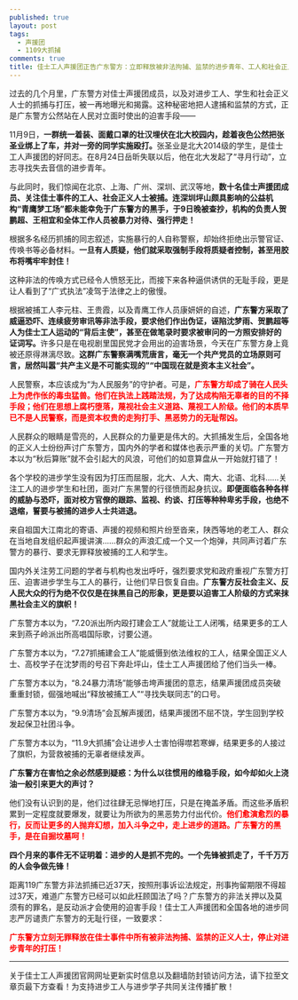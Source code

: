 ```yaml
---
published: true
layout: post
tags: 
  - 声援团
  - 1109大抓捕
comments: true
title: 佳士工人声援团正告广东警方：立即释放被非法拘捕、监禁的进步青年、工人和社会正义人士！
---
```


<p style="text-align:justify; text-justify:inter-ideograph;">
过去的几个月里，广东警方对佳士声援团成员，以及对进步工人、学生和社会正义人士的抓捕与打压，被一再地曝光和揭露。这种秘密地把人逮捕和监禁的方式，正是广东警方公然站在人民对立面时使出的迫害手段——

11月9日，<strong>一群统一着装、面戴口罩的壮汉埋伏在北大校园内，趁着夜色公然把张圣业绑上了车，并对一旁的同学实施殴打。</strong>张圣业是北大2014级的学生，是佳士工人声援团的好同志。在8月24日岳昕失联以后，他在北大发起了“寻月行动”，立志寻找失去音信的进步青年。

与此同时，我们惊闻在北京、上海、广州、深圳、武汉等地，**数十名佳士声援团成员、关注佳士事件的工人、社会正义人士被捕。连深圳坪山颇具影响的公益机构“青鹰梦工场”都未能幸免于广东警方的黑手，于9日晚被查抄，机构的负责人贺鹏超、王相宜和全体工作人员被暴力对待、强行押走！**</p>

根据多名经历抓捕的同志叙述，实施暴行的人自称警察，却始终拒绝出示警官证、传唤书等必备材料。**一旦有人质疑，他们就采取强制手段将质疑者控制，甚至用胶布将嘴牢牢封住！**

这种非法的传唤方式已经令人愤怒无比，而接下来各种逼供诱供的无耻手段，更是让人看到了“广式执法”凌驾于法律之上的傲慢。

根据被捕工人李元柱、王贵霞，以及青鹰工作人员康妍妍的自述，<strong>广东警方采取了威逼恐吓、连续疲劳审讯等非法手段，要求他们作出伪证，诬陷沈梦雨、贺鹏超等人为佳士工人运动的“背后主使”，甚至在做笔录时要求被审问的一方照安排好的证词写。</strong>许多只是在电视剧里国民党才会用出的迫害场景，今天在广东警方身上竟被还原得淋漓尽致。**这群广东警察满嘴荒唐言，毫无一个共产党员的立场原则可言，居然叫嚣“共产主义是不可能实现的”“中国现在就是资本主义社会”。**

人民警察，本应该成为“为人民服务”的守护者。可是，<strong><span style="color:#ff0000;">广东警方却成了骑在人民头上为虎作伥的毒虫猛兽。他们在执法上践踏法规，为了达成构陷无辜者的目的不择手段；他们在思想上腐朽堕落，蔑视社会主义道路、蔑视工人阶级。他们的本质早已不是人民警察，而是资本权贵的走狗打手、黑恶势力的无耻帮凶。</span></strong>

人民群众的眼睛是雪亮的，人民群众的力量更是伟大的。大抓捕发生后，全国各地的正义人士纷纷声讨广东警方，国内外的学者和媒体也表示严重的关切。广东警方本以为“秋后算账”就不会引起大的风浪，可他们的如意算盘从一开始就打错了！

各个学校的进步学生没有因为打压而屈服，北大、人大、南大、北语、北科……关注工人的进步学生和社团，面对广东黑警的行径愤而起身抗议。**即便面临各种各样的威胁与恐吓，面对校方官僚的跟踪、监视、约谈、打压等种种卑劣手段，也绝不退缩，誓要与被捕的进步人士共进退。**

来自祖国大江南北的寄语、声援的视频和照片纷至沓来，陕西等地的老工人、群众在当地自发组织起声援讲演……群众的声浪汇成一个又一个炮弹，共同声讨着广东警方的暴行、要求无罪释放被捕的工人和学生。

国内外关注劳工问题的学者与机构也发出呼吁，强烈要求党和政府重视广东警方打压、迫害进步学生与工人的暴行，让他们早日恢复自由。**广东警方反社会主义、反人民大众的行为绝不仅仅是在抹黑自己的形象，更是要以迫害工人阶级的方式来抹黑社会主义的旗帜！**

广东警方本以为，“7.20派出所内殴打建会工人”就能让工人闭嘴，结果更多的工人来到燕子岭派出所高唱国际歌，讨要公道。

广东警方本以为，“7.27抓捕建会工人”能威慑到依法维权的工人，结果全国正义人士、高校学子在沈梦雨的号召下奔赴坪山，佳士工人声援团给了他们当头一棒。

广东警方本以为，“8.24暴力清场”能够击垮声援团的意志，结果声援团成员突破重重封锁，倔强地喊出“释放被捕工人”“寻找失联同志”的口号。

广东警方本以为，“9.9清场”会瓦解声援团，结果声援团不屈不饶，学生回到学校发起保卫社团斗争。

广东警方本以为，“11.9大抓捕”会让进步人士害怕得噤若寒蝉，结果更多的人接过了旗帜，为营救被捕的无辜者继续发声。

<strong>广东警方在害怕之余必然感到疑惑：为什么以往惯用的维稳手段，如今却如火上浇油一般引来更大的声讨？</strong>

他们没有认识到的是，他们过往肆无忌惮地打压，只是在掩盖矛盾。而这些矛盾积累到一定程度就要爆发，就要让为所欲为的黑恶势力付出代价。**<span style="color:#ff0000;">他们愈演愈烈的暴行，反而让更多的人抛弃幻想，加入斗争之中，走上进步的道路。广东警方的黑手，是在自掘坟墓呵！</span>**

**四个月来的事件无不证明着：进步的人是抓不完的。一个先锋被抓走了，千千万万的人会争做先锋！**

距离119广东警方非法抓捕已近37天，按照刑事诉讼法规定，刑事拘留期限不得超过37天，难道广东警方已经可以如此枉顾国法了吗？广东警方的非法关押以及莫须有的罪名，是反动派才会使用的迫害手段！佳士工人声援团和全国各地的进步同志严厉谴责广东警方的无耻行径，一致要求：

**<span style="color:#ff0000;">广东警方立刻无罪释放在佳士事件中所有被非法拘捕、监禁的正义人士，停止对进步青年的打压！</span>**
</p>

---
关于佳士工人声援团官网网址更新实时信息以及翻墙防封锁访问方法，请下拉至文章页最下方查看！为支持进步工人与进步学子共同关注传播扩散！
